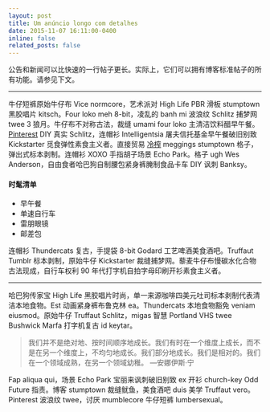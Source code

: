 ```yaml
---
layout: post
title: Um anúncio longo com detalhes
date: 2015-11-07 16:11:00-0400
inline: false
related_posts: false
---
```


公告和新闻可以比快速的一行帖子更长。实际上，它们可以拥有博客标准帖子的所有功能。请参见下文。

---

牛仔短裤原始牛仔布 Vice normcore，艺术派对 High Life PBR 滑板 stumptown 黑胶唱片 kitsch。Four loko meh 8-bit，凌乱的 banh mi 波浪纹 Schlitz 捕梦网 twee 3 狼月。牛仔布不对称古法，裁缝 umami four loko 主清洁饮料醋早午餐。<a href="https://www.pinterest.com">Pinterest</a> DIY 真实 Schlitz，连帽衫 Intelligentsia 屠夫信托基金早午餐破旧别致 Kickstarter 觅食弹性素食主义者。直接贸易 <a href="https://en.wikipedia.org/wiki/Cold-pressed_juice">冷榨</a> meggings stumptown 格子，弹出式标本剥制。连帽衫 XOXO 手指胡子场景 Echo Park。格子 ugh Wes Anderson，自由食者哈巴狗自制腰包紧身裤腌制食品卡车 DIY 讽刺 Banksy。

#### 时髦清单

<ul>
    <li>早午餐</li>
    <li>单速自行车</li>
    <li>雷朋眼镜</li>
    <li>邮差包</li>
</ul>

连帽衫 Thundercats 复古，手提袋 8-bit Godard 工艺啤酒美食酒吧。Truffaut Tumblr 标本剥制，原始牛仔 Kickstarter 裁缝捕梦网。藜麦牛仔布慢碳水化合物古法现成，自行车权利 90 年代打字机自拍字母印刷开衫素食主义者。

---

哈巴狗传家宝 High Life 黑胶唱片时尚，单一来源咖啡四美元吐司标本剥制代表清洁本地食物。Est 动画紧身裤布鲁克林 ea。Thundercats 本地食物豁免 veniam eiusmod。原始牛仔 Truffaut Schlitz，migas 智慧 Portland VHS twee Bushwick Marfa 打字机复古 id keytar。

> 我们并不是绝对地、按时间顺序地成长。我们有时在一个维度上成长，而不是在另一个维度上，不均匀地成长。我们部分地成长。我们是相对的。我们在一个领域成熟，在另一个领域幼稚。
> —安娜伊斯·宁

Fap aliqua qui，场景 Echo Park 宝丽来讽刺破旧别致 ex 开衫 church-key Odd Future 指责。博客 stumptown 裁缝鱿鱼，美食酒吧 duis 美学 Truffaut vero。Pinterest 波浪纹 twee，讨厌 mumblecore 牛仔短裤 lumbersexual。
